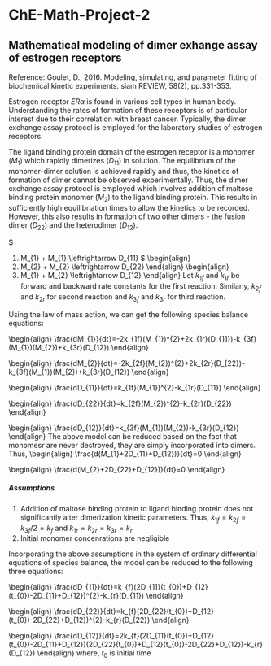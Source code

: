 # ChE-Math-Project-2
## Mathematical modeling of dimer exhange assay of estrogen receptors
Reference: Goulet, D., 2016. Modeling, simulating, and parameter fitting of biochemical kinetic experiments. siam REVIEW, 58(2), pp.331-353.

Estrogen receptor $ER\alpha$ is found in various cell types in human body. Understanding the rates of formation of these receptors is of particular interest due to their correlation with breast cancer. Typically, the dimer exchange assay protocol is employed for the laboratory studies of estrogen receptors.

The ligand binding protein domain of the estrogen receptor is a monomer $(M_{1})$ which rapidly dimerizes $(D_{11})$ in solution. The equilibrium of the monomer-dimer solution is achieved rapidly and thus, the kinetics of formation of dimer cannot be observed experimentally. Thus, the dimer exchange assay protocol is employed which involves addition of maltose binding protein monomer $(M_{2})$ to the ligand binding protein. This results in sufficiently high equilibriation times to allow the kinetics to be recorded. However, this also results in formation of two other dimers - the fusion dimer $(D_{22})$ and the heterodimer $(D_{12})$.

$
1. M_{1} + M_{1} \leftrightarrow D_{11}
$
\begin{align}
2. M_{2} + M_{2} \leftrightarrow D_{22}
\end{align}
\begin{align}
3. M_{1} + M_{2} \leftrightarrow D_{12}
\end{align}
Let $k_{1f}$ and $k_{1r}$ be forward and backward rate constants for the first reaction. Similarly, $k_{2f}$ and $k_{2r}$ for second reaction and $k_{3f}$ and $k_{3r}$ for third reaction. 

Using the law of mass action, we can get the following species balance equations:

\begin{align}
\frac{dM_{1}}{dt}=-2k_{1f}(M_{1})^{2}+2k_{1r}(D_{11})-k_{3f}(M_{1})(M_{2})+k_{3r}(D_{12})
\end{align}

\begin{align}
\frac{dM_{2}}{dt}=-2k_{2f}(M_{2})^{2}+2k_{2r}(D_{22})-k_{3f}(M_{1})(M_{2})+k_{3r}(D_{12})
\end{align}

\begin{align}
\frac{dD_{11}}{dt}=k_{1f}(M_{1})^{2}-k_{1r}(D_{11})
\end{align}

\begin{align}
\frac{dD_{22}}{dt}=k_{2f}(M_{2})^{2}-k_{2r}(D_{22})
\end{align}

\begin{align}
\frac{dD_{12}}{dt}=k_{3f}(M_{1})(M_{2})-k_{3r}(D_{12})
\end{align}
The above model can be reduced based on the fact that monomesr are never destroyed, they are simply incorporated into dimers.
Thus,
\begin{align}
\frac{d(M_{1}+2D_{11}+D_{12})}{dt}=0
\end{align}

\begin{align}
\frac{d(M_{2}+2D_{22}+D_{12})}{dt}=0
\end{align}

##### Assumptions
1. Addition of maltose binding protein to ligand binding protein does not significantly alter dimerization kinetic parameters. Thus, $k_{1f} = k_{2f} = k_{3f}/2 = k_{f}$ and $k_{1r} = k_{2r} = k_{3r} = k_{r}$
2. Initial monomer concenrations are negligible

Incorporating the above assumptions in the system of ordinary differential equations of species balance, the model can be reduced to the following three equations:

\begin{align}
\frac{dD_{11}}{dt}=k_{f}(2D_{11}(t_{0})+D_{12}(t_{0})-2D_{11}+D_{12})^{2}-k_{r}(D_{11})
\end{align}

\begin{align}
\frac{dD_{22}}{dt}=k_{f}(2D_{22}(t_{0})+D_{12}(t_{0})-2D_{22}+D_{12})^{2}-k_{r}(D_{22})
\end{align}

\begin{align}
\frac{dD_{12}}{dt}=2k_{f}(2D_{11}(t_{0})+D_{12}(t_{0})-2D_{11}+D_{12})(2D_{22}(t_{0})+D_{12}(t_{0})-2D_{22}+D_{12})-k_{r}(D_{12})
\end{align}
where, $t_{0}$ is initial time
